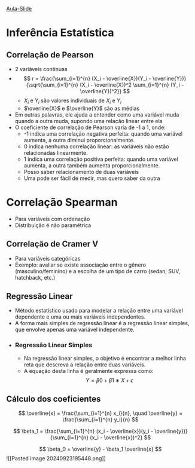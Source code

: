 [Aula-Slide](https://dados.crivelaro.me/07-correlacao-regressao.html#/title-slide)
# Inferência Estatística
## Correlação de Pearson
- 2 variáveis continuas
- $$ r = \frac{\sum_{i=1}^{n} (X_i - \overline{X})(Y_i - \overline{Y})}{\sqrt{\sum_{i=1}^{n} (X_i - \overline{X})^2 \sum_{i=1}^{n} (Y_i - \overline{Y})^2}} $$
	- $X_i$ e $Y_i$ são valores individuais de $X_i$ e $Y_i$
	- $\overline{X}$ e $\overline{Y}$ são as médias
-  Em outras palavras, ele ajuda a entender como uma variável muda quando a outra muda, supondo uma relação linear entre ela
- O coeficiente de correlação de Pearson varia de -1 a 1, onde:
	- -1 indica uma correlação negativa perfeita: quando uma variável aumenta, a outra diminui proporcionalmente.
	- 0 indica nenhuma correlação linear: as variáveis não estão relacionadas linearmente.
	- 1 indica uma correlação positiva perfeita: quando uma variável aumenta, a outra também aumenta proporcionalmente.
	- Posso saber relacionamento de duas variáveis
	- Uma pode ser fácil de medir, mas quero saber da outra

# Correlação Spearman
- Para variáveis com ordenação
- Distribuição é não paramétrica
## Correlação de Cramer V
- Para variáveis categóricas
- Exemplo: avaliar se existe associação entre o gênero (masculino/feminino) e a escolha de um tipo de carro (sedan, SUV, hatchback, etc.)
## Regressão Linear
- Método estatístico usado para modelar a relação entre uma variável dependente e uma ou mais variáveis independentes.
- A forma mais simples de regressão linear é a regressão linear simples, que envolve apenas uma variável independente.
- ### Regressão Linear Simples
	- Na regressão linear simples, o objetivo é encontrar a melhor linha reta que descreva a relação entre duas variáveis.
	- A equação desta linha é geralmente expressa como:
$$Y=β0+β1∗X+ϵ$$
## Cálculo dos coeficientes
$$
\overline{x} = \frac{\sum_{i=1}^{n} x_i}{n}, \quad \overline{y} = \frac{\sum_{i=1}^{n} y_i}{n}
$$

$$
\beta_1 = \frac{\sum_{i=1}^{n} (x_i - \overline{x})(y_i - \overline{y})}{\sum_{i=1}^{n} (x_i - \overline{x})^2}
$$

$$
\beta_0 = \overline{y} - \beta_1 \overline{x}
$$
![[Pasted image 20240923195448.png]]
